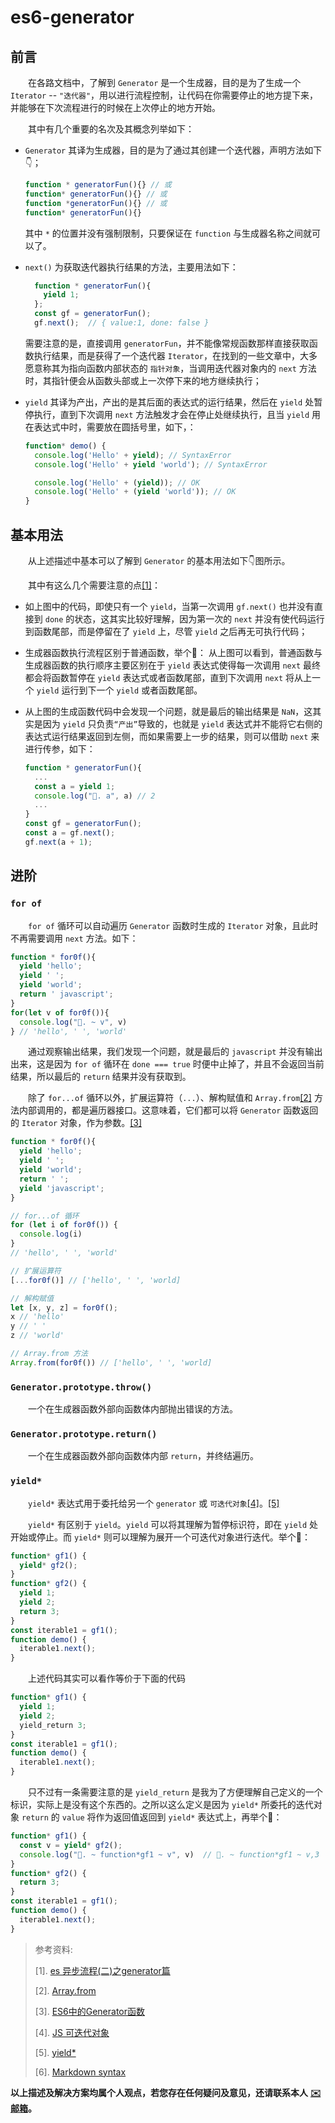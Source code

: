 # es6-generator

## **前言**

  在各路文档中，了解到 `Generator` 是一个生成器，目的是为了生成一个 `Iterator` -- `"迭代器"`，用以进行流程控制，让代码在你需要停止的地方提下来，并能够在下次流程进行的时候在上次停止的地方开始。

  其中有几个重要的名次及其概念列举如下：

*   `Generator` 其译为生成器，目的是为了通过其创建一个迭代器，声明方法如下👇；

    ```javascript
    function * generatorFun(){} // 或
    function* generatorFun(){} // 或
    function *generatorFun(){} // 或
    function* generatorFun(){}
    ```

    其中 `*` 的位置并没有强制限制，只要保证在 `function` 与生成器名称之间就可以了。
*   `next()` 为获取迭代器执行结果的方法，主要用法如下：

    ```javascript
      function * generatorFun(){
        yield 1;
      };
      const gf = generatorFun();
      gf.next();  // { value:1, done: false }
    ```

    需要注意的是，直接调用 `generatorFun`，并不能像常规函数那样直接获取函数执行结果，而是获得了一个迭代器 `Iterator`，在找到的一些文章中，大多愿意称其为指向函数内部状态的 `指针对象`，当调用迭代器对象内的 `next` 方法时，其指针便会从函数头部或上一次停下来的地方继续执行；
*   `yield` 其译为产出，产出的是其后面的表达式的运行结果，然后在 `yield` 处暂停执行，直到下次调用 `next` 方法触发才会在停止处继续执行，且当 `yield` 用在表达式中时，需要放在圆括号里，如下，：

    ```javascript
    function* demo() {
      console.log('Hello' + yield); // SyntaxError
      console.log('Hello' + yield 'world'); // SyntaxError

      console.log('Hello' + (yield)); // OK
      console.log('Hello' + (yield 'world')); // OK
    }
    ```

## **基本用法**

  从上述描述中基本可以了解到 `Generator` 的基本用法如下👇图所示。

  其中有这么几个需要注意的点[\[1\]](broken-reference)：

* 如上图中的代码，即使只有一个 `yield`，当第一次调用 `gf.next()` 也并没有直接到 `done` 的状态，这其实比较好理解，因为第一次的 `next` 并没有使代码运行到函数尾部，而是停留在了 `yield` 上，尽管 `yield` 之后再无可执行代码；
* 生成器函数执行流程区别于普通函数，举个🌰：  从上图可以看到，普通函数与生成器函数的执行顺序主要区别在于 `yield` 表达式使得每一次调用 `next` 最终都会将函数暂停在 `yield` 表达式或者函数尾部，直到下次调用 `next` 将从上一个 `yield` 运行到下一个 `yield` 或者函数尾部。
*   从上图的生成函数代码中会发现一个问题，就是最后的输出结果是 `NaN`，这其实是因为 `yield` 只负责`“产出”`导致的，也就是 `yield` 表达式并不能将它右侧的表达式运行结果返回到左侧，而如果需要上一步的结果，则可以借助 `next` 来进行传参，如下：

    ```javascript
    function * generatorFun(){
      ...
      const a = yield 1;
      console.log("🐛. a", a) // 2
      ...
    }
    const gf = generatorFun();
    const a = gf.next();
    gf.next(a + 1);
    ```

## **进阶**

### **`for of`**

  `for of` 循环可以自动遍历 `Generator` 函数时生成的 `Iterator` 对象，且此时不再需要调用 `next` 方法。如下：

```javascript
function * for0f(){
  yield 'hello';
  yield ' ';
  yield 'world';
  return ' javascript';
}
for(let v of for0f()){
  console.log("🐛. ~ v", v)
} // 'hello', ' ', 'world'
```

  通过观察输出结果，我们发现一个问题，就是最后的 `javascript` 并没有输出出来，这是因为 `for of` 循环在 `done === true` 时便中止掉了，并且不会返回当前结果，所以最后的 `return` 结果并没有获取到。

  除了 `for...of` 循环以外，扩展运算符（`...`）、解构赋值和 `Array.from`[\[2\]](broken-reference) 方法内部调用的，都是遍历器接口。这意味着，它们都可以将 `Generator` 函数返回的 `Iterator` 对象，作为参数。[\[3\]](broken-reference)

```javascript
function * for0f(){
  yield 'hello';
  yield ' ';
  yield 'world';
  return ' ';
  yield 'javascript';
}

// for...of 循环
for (let i of for0f()) {
  console.log(i)
}
// 'hello', ' ', 'world'

// 扩展运算符
[...for0f()] // ['hello', ' ', 'world]

// 解构赋值
let [x, y, z] = for0f();
x // 'hello'
y // ' '
z // 'world'

// Array.from 方法
Array.from(for0f()) // ['hello', ' ', 'world]
```

### **`Generator.prototype.throw()`**

  一个在生成器函数外部向函数体内部抛出错误的方法。

### **`Generator.prototype.return()`**

  一个在生成器函数外部向函数体内部 `return`，并终结遍历。

### **`yield*`**

  `yield*` 表达式用于委托给另一个 `generator` 或 `可迭代对象`[\[4\]](broken-reference)。[\[5\]](broken-reference)

  `yield*` 有区别于 `yield`。`yield` 可以将其理解为暂停标识符，即在 `yield` 处开始或停止。而 `yield*` 则可以理解为展开一个可迭代对象进行迭代。举个🌰：

```javascript
function* gf1() {
  yield* gf2();
}
function* gf2() {
  yield 1;
  yield 2;
  return 3;
}
const iterable1 = gf1();
function demo() {
  iterable1.next();
}
```



  上述代码其实可以看作等价于下面的代码

```javascript
function* gf1() {
  yield 1;
  yield 2;
  yield_return 3;
}
const iterable1 = gf1();
function demo() {
  iterable1.next();
}
```

  只不过有一条需要注意的是 `yield_return` 是我为了方便理解自己定义的一个标识，实际上是没有这个东西的。之所以这么定义是因为 `yield*` 所委托的迭代对象 `return` 的 `value` 将作为返回值返回到 `yield*` 表达式上，再举个🌰：

```javascript
function* gf1() {
  const v = yield* gf2();
  console.log("🐛. ~ function*gf1 ~ v", v)  // 🐛. ~ function*gf1 ~ v,3
}
function* gf2() {
  return 3;
}
const iterable1 = gf1();
function demo() {
  iterable1.next();
}
```



> 参考资料:
>
> \[1]. [es 异步流程(二)之generator篇](https://blog.csdn.net/weixin\_39798049/article/details/87111633)
>
> \[2]. [Array.from](https://developer.mozilla.org/zh-CN/docs/Web/JavaScript/Reference/Global\_Objects/Array/from)
>
> \[3]. [ES6中的Generator函数](https://www.jianshu.com/p/56000dcf7cfe)
>
> \[4]. [JS 可迭代对象](https://juejin.cn/post/6873457657018728456)
>
> \[5]. [yield\*](https://developer.mozilla.org/zh-CN/docs/Web/JavaScript/Reference/Operators/yield\*)
>
> \[6]. [Markdown syntax](http://www.markdown.cn/)



**以上描述及解决方案均属个人观点，若您存在任何疑问及意见，还请联系本人** [**✉️ 邮箱**](mailto:wyx.scottwu@gmail.com)**。**
